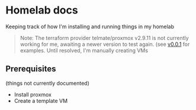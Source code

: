 # Homelab docs

Keeping track of how I'm installing and running things in my homelab


> Note: The terraform provider telmate/proxmox v2.9.11 is not currently working for me, awaiting a newer version to test again. (see [v0.0.1](https://github.com/andrewsgreene/HaC/releases/tag/0.0.1) for examples. Until resolved, I'm manually creating VMs

## Prerequisites

(things not currently documented)
- Install proxmox
- Create a template VM